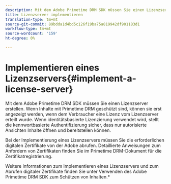 ```yaml
---
description: Mit dem Adobe Primetime DRM SDK müssen Sie einen Lizenzserver erstellen. Wenn Inhalte mit Primetime DRM geschützt sind, können sie erst angezeigt werden, wenn dem Verbraucher eine Lizenz vom Lizenzserver erteilt wurde. Wenn identitätsbasierte Lizenzierung verwendet wird, stellt die kennwortbasierte Authentifizierung sicher, dass nur autorisierte Ansichten Inhalte öffnen und bereitstellen können.
title: Lizenzserver implementieren
translation-type: tm+mt
source-git-commit: 89bdda1d4bd5c126f19ba75a819942df901183d1
workflow-type: tm+mt
source-wordcount: '159'
ht-degree: 0%

---
```



# Implementieren eines Lizenzservers{#implement-a-license-server}

Mit dem Adobe Primetime DRM SDK müssen Sie einen Lizenzserver erstellen. Wenn Inhalte mit Primetime DRM geschützt sind, können sie erst angezeigt werden, wenn dem Verbraucher eine Lizenz vom Lizenzserver erteilt wurde. Wenn identitätsbasierte Lizenzierung verwendet wird, stellt die kennwortbasierte Authentifizierung sicher, dass nur autorisierte Ansichten Inhalte öffnen und bereitstellen können.

Bei der Implementierung eines Lizenzservers müssen Sie die erforderlichen digitalen Zertifikate von der Adobe abrufen. Detaillierte Anweisungen zum Anfordern von Zertifikaten finden Sie im Primetime DRM-Dokument für die Zertifikatregistrierung.

Weitere Informationen zum Implementieren eines Lizenzservers und zum Abrufen digitaler Zertifikate finden Sie unter Verwenden des Adobe Primetime DRM SDK zum Schützen von Inhalten.*
